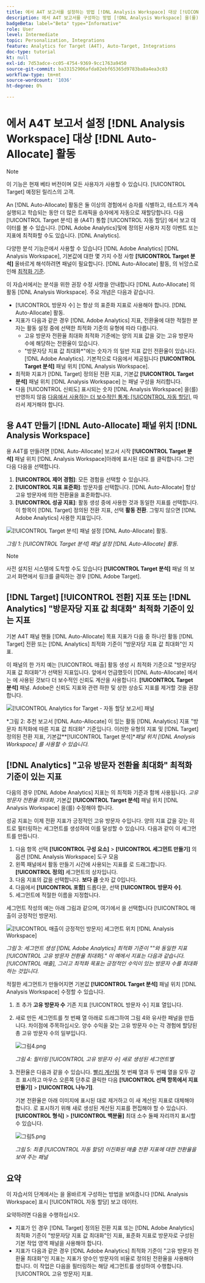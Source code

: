 ```yaml
---
title: 에서 A4T 보고서를 설정하는 방법 [!DNL Analysis Workspace] 대상 [!UICONTROL 자동 할당] 활동
description: 에서 A4T 보고서를 구성하는 방법 [!DNL Analysis Workspace] 을(를) 실행할 때 예상한 결과를 얻으려면 [!UICONTROL 자동 할당] 활동.
badgeBeta: label="Beta" type="Informative"
role: User
level: Intermediate
topic: Personalization, Integrations
feature: Analytics for Target (A4T), Auto-Target, Integrations
doc-type: tutorial
kt: null
exl-id: 7d53adce-cc05-4754-9369-9cc1763a9450
source-git-commit: ba33152906afda02ebf65365d9783ba8a4ea3c83
workflow-type: tm+mt
source-wordcount: '1036'
ht-degree: 0%

---
```


# 에서 A4T 보고서 설정 [!DNL Analysis Workspace] 대상 [!DNL Auto-Allocate] 활동

>[!NOTE]
>
>이 기능은 현재 베타 버전이며 모든 사용자가 사용할 수 있습니다. [!UICONTROL Target] 예정된 릴리스의 고객.

An [!DNL Auto-Allocate] 활동은 둘 이상의 경험에서 승자를 식별하고, 테스트가 계속 실행되고 학습되는 동안 더 많은 트래픽을 승자에게 자동으로 재할당합니다. 다음 [!UICONTROL Target 분석] 용 (A4T) 통합 [!UICONTROL 자동 할당] 에서 보고 데이터를 볼 수 있습니다. [!DNL Adobe Analytics]및에 정의된 사용자 지정 이벤트 또는 지표에 최적화할 수도 있습니다. [!DNL Analytics].

다양한 분석 기능은에서 사용할 수 있습니다 [!DNL Adobe Analytics] [!DNL Analysis Workspace], 기본값에 대한 몇 가지 수정 사항 **[!UICONTROL Target 분석]** 올바르게 해석하려면 패널이 필요합니다. [!DNL Auto-Allocate] 활동, 의 뉘앙스로 인해 [최적화 기준](https://experienceleague.adobe.com/docs/target/using/integrate/a4t/a4t-at-aa.html?lang=en#supported).

이 자습서에서는 분석을 위한 권장 수정 사항을 안내합니다 [!DNL Auto-Allocate] 의 활동 [!DNL Analysis Workspace]. 주요 개념은 다음과 같습니다.

* [!UICONTROL 방문자 수] 는 항상 의 표준화 지표로 사용해야 합니다. [!DNL Auto-Allocate] 활동.
* 지표가 다음과 같은 경우 [!DNL Adobe Analytics] 지표, 전환율에 대한 적절한 분자는 활동 설정 중에 선택한 최적화 기준의 유형에 따라 다릅니다.
   * 고유 방문자 전환율 최대화 최적화 기준에는 양의 지표 값을 갖는 고유 방문자 수에 해당하는 전환율이 있습니다.
   * &quot;방문자당 지표 값 최대화*&quot;에는 숫자가 의 일반 지표 값인 전환율이 있습니다. [!DNL Adobe Analytics]. 기본적으로 다음에서 제공됩니다 **[!UICONTROL Target 분석]** 패널 위치 [!DNL Analysis Workspace].
* 최적화 지표가 [!DNL Target] 정의된 전환 지표, 기본값 **[!UICONTROL Target 분석]** 패널 위치 [!DNL Analysis Workspace] 는 패널 구성을 처리합니다.
* 다음 [!UICONTROL 신뢰도] 표시되는 숫자 [!DNL Analysis Workspace] 을(를) 반영하지 않음 [다음에서 사용하는 더 보수적인 통계: [!UICONTROL 자동 할당]](https://experienceleague.adobe.com/docs/target/using/activities/auto-allocate/automated-traffic-allocation.html?lang=en#section_98388996F0584E15BF3A99C57EEB7629), 따라서 제거해야 합니다.

## 용 A4T 만들기 [!DNL Auto-Allocate] 패널 위치 [!DNL Analysis Workspace]

용 A4T를 만들려면 [!DNL Auto-Allocate] 보고서 시작 **[!UICONTROL Target 분석]** 패널 위치 [!DNL Analysis Workspace]아래에 표시된 대로 를 클릭합니다. 그런 다음 다음을 선택합니다.

1. **[!UICONTROL 제어 경험]**: 모든 경험을 선택할 수 있습니다.
2. **[!UICONTROL 지표 표준화]**: 방문자를 선택합니다. [!DNL Auto-Allocate] 항상 고유 방문자에 의한 전환율을 표준화합니다.
3. **[!UICONTROL 성공 지표]**: 활동 생성 중에 사용한 것과 동일한 지표를 선택합니다. 이 항목이 [!DNL Target] 정의된 전환 지표, 선택 **활동 전환**. 그렇지 않으면 [!DNL Adobe Analytics] 사용한 지표입니다.

![[!UICONTROL Target 분석] 패널 설정 [!DNL Auto-Allocate] 활동.](assets/AAFigure1.png)

*그림 1: [!UICONTROL Target 분석] 패널 설정 [!DNL Auto-Allocate] 활동.*

>[!NOTE]
>
> 사전 설치된 시스템에 도착할 수도 있습니다 **[!UICONTROL Target 분석]** 패널 의 보고서 화면에서 링크를 클릭하는 경우 [!DNL Adobe Target].

## [!DNL Target] [!UICONTROL 전환] 지표 또는 [!DNL Analytics] &quot;방문자당 지표 값 최대화&quot; 최적화 기준이 있는 지표

기본 A4T 패널 핸들 [!DNL Auto-Allocate] 목표 지표가 다음 중 하나인 활동 [!DNL Target] 전환 또는 [!DNL Analytics] 최적화 기준이 &quot;방문자당 지표 값 최대화&quot;인 지표.

이 패널의 한 가지 예는 [!UICONTROL 매출] 활동 생성 시 최적화 기준으로 &quot;방문자당 지표 값 최대화&quot;가 선택된 지표입니다. 앞에서 언급했듯이 [!DNL Auto-Allocate] 에서는 에 사용된 것보다 더 보수적인 신뢰도 계산을 사용합니다. **[!UICONTROL Target 분석]** 패널. Adobe은 신뢰도 지표와 관련 하한 및 상한 상승도 지표를 제거할 것을 권장합니다.

![[!UICONTROL Analytics for Target - 자동 할당 보고서] 패널](assets/AAFigure2.png)

*그림 2: 추천 보고서 [!DNL Auto-Allocate] 이 있는 활동 [!DNL Analytics] 지표 &quot;방문자 최적화에 따른 지표 값 최대화&quot; 기준입니다. 이러한 유형의 지표 및 [!DNL Target] 정의된 전환 지표, 기본값&#x200B;**[!UICONTROL Target 분석]**패널 위치 [!DNL Analysis Workspace] 를 사용할 수 있습니다.*

## [!DNL Analytics] &quot;고유 방문자 전환율 최대화&quot; 최적화 기준이 있는 지표

다음의 경우 [!DNL Adobe Analytics] 지표는 의 최적화 기준과 함께 사용됩니다. *고유 방문자 전환율 최대화*, 기본값 **[!UICONTROL Target 분석]** 패널 위치 [!DNL Analysis Workspace] 을(를) 수정해야 합니다.

성공 지표는 이제 전환 지표가 긍정적인 고유 방문자 수입니다. 양의 지표 값을 갖는 히트로 필터링하는 세그먼트를 생성하여 이를 달성할 수 있습니다. 다음과 같이 이 세그먼트를 만듭니다.

1. 다음 항목 선택 **[!UICONTROL 구성 요소]** > **[!UICONTROL 세그먼트 만들기]** 의 옵션 [!DNL Analysis Workspace] 도구 모음
1. 왼쪽 패널에서 활동 만들기 시간에 사용되는 지표를 로 드래그합니다. **[!UICONTROL 정의]** 세그먼트의 상자입니다.
1. 다음 지표의 값을 선택합니다. **보다 큼** 숫자 값 0입니다.
1. 다음에서 **[!UICONTROL 포함]** 드롭다운, 선택 **[!UICONTROL 방문자 수]**.
1. 세그먼트에 적절한 이름을 지정합니다.

세그먼트 작성의 예는 아래 그림과 같으며, 여기에서 을 선택합니다 [!UICONTROL 매출이 긍정적인 방문자].

![[!UICONTROL 매출이 긍정적인 방문자] 세그먼트 위치 [!DNL Analysis Workspace]](assets/AAFigure3.png)

*그림 3: 세그먼트 생성 [!DNL Adobe Analytics] 최적화 기준이 &quot;&quot;와 동일한 지표[!UICONTROL 고유 방문자 전환율 최대화].&quot; 이 예에서 지표는 다음과 같습니다. [!UICONTROL 매출], 그리고 최적화 목표는 긍정적인 수익이 있는 방문자 수를 최대화하는 것입니다.*

적절한 세그먼트가 만들어지면 기본값  **[!UICONTROL Target 분석]** 패널 위치 [!DNL Analysis Workspace] 수정할 수 있습니다.

1. 초 추가 **고유 방문자 수** 기존 지표 [!UICONTROL 방문자 수] 지표 열입니다.
2. 새로 만든 세그먼트를 첫 번째 열 아래로 드래그하여 그림 4와 유사한 패널을 만듭니다. 차이점에 주목하십시오. 양수 수익을 갖는 고유 방문자 수는 각 경험에 할당된 총 고유 방문자 수의 일부입니다.

   ![그림4.png](assets/AAFigure4.png)

   *그림 4: 필터링 [!UICONTROL 고유 방문자 수] 새로 생성된 세그먼트별*

3. 전환율은 다음과 같을 수 있습니다. [빨리 계산됨](https://experienceleague.adobe.com/docs/analytics-learn/tutorials/components/calculated-metrics/quick-calculated-metrics-in-analysis-workspace.html?lang=en) 첫 번째 열과 두 번째 열을 모두 강조 표시하고 마우스 오른쪽 단추로 클릭한 다음 **[!UICONTROL 선택 항목에서 지표 만들기]** > **[!UICONTROL 나누기]**.

   기본 전환율은 아래 이미지에 표시된 대로 제거하고 이 새 계산된 지표로 대체해야 합니다. 로 표시하기 위해 새로 생성된 계산된 지표를 편집해야 할 수 있습니다. **[!UICONTROL 형식]** > **[!UICONTROL 백분율]** 최대 소수 둘째 자리까지 표시할 수 있습니다.

   ![그림5.png](assets/AAFigure5.png)

   *그림 5: 최종 [!UICONTROL 자동 할당] 이진화된 매출 전환 지표에 대한 전환율을 보여 주는 패널*

## 요약

이 자습서의 단계에서는 을 올바르게 구성하는 방법을 보여줍니다 [!DNL Analysis Workspace] 표시 [!UICONTROL 자동 할당] 보고 데이터.

요약하려면 다음을 수행하십시오.

* 지표가 인 경우 [!DNL Target] 정의된 전환 지표 또는 [!DNL Adobe Analytics] 최적화 기준이 &quot;방문자당 지표 값 최대화&quot;인 지표, 표준화 지표로 방문자로 구성된 기본 작업 영역 패널을 사용해야 합니다.
* 지표가 다음과 같은 경우 [!DNL Adobe Analytics] 최적화 기준이 &quot;고유 방문자 전환율 최대화&quot;인 지표는 지표가 양수인 방문자의 비율로 정의된 전환율을 사용해야 합니다. 이 작업은 다음을 필터링하는 해당 세그먼트를 생성하여 수행합니다. [!UICONTROL 고유 방문자] 지표.
